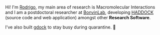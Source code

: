 Hi! I'm [Rodrigo](https://www.rvhonorato.me), my main area of research is Macromolecular Interactions and I am a postdoctoral researcher at [BonvinLab](https://www.bonvinlab.org), developing [HADDOCK](https://www.wenmr.science.uu.nl) (source code and web application) amongst other **Research Software**. 

I've also built [gdock](https://gdock.org) to stay busy during quarantine. 🐙
